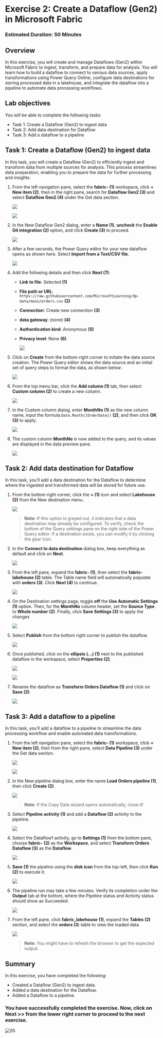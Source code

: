 # Exercise 2: Create a Dataflow (Gen2) in Microsoft Fabric

### Estimated Duration: 50 Minutes

## Overview

In this exercise, you will create and manage Dataflows (Gen2) within Microsoft Fabric to ingest, transform, and prepare data for analysis. You will learn how to build a dataflow to connect to various data sources, apply transformations using Power Query Online, configure data destinations for storing processed data in a lakehouse, and integrate the dataflow into a pipeline to automate data processing workflows.

## Lab objectives

You will be able to complete the following tasks:

- Task 1: Create a Dataflow (Gen2) to ingest data
- Task 2: Add data destination for Dataflow
- Task 3: Add a dataflow to a pipeline

## Task 1: Create a Dataflow (Gen2) to ingest data

In this task, you will create a Dataflow (Gen2) to efficiently ingest and transform data from multiple sources for analysis. This process streamlines data preparation, enabling you to prepare the data for further processing and insights.

1. From the left navigation pane, select the **fabric-<inject key="DeploymentID" enableCopy="false"/> (1)** workspace, click **+ New item (2)**, then in the right pane, search for **Dataflow Gen2 (3)** and select **Dataflow Gen2 (4)** under the Get data section.

    ![](./Images2/2/t1-1.png)

    ![](./Images2/2/t1-1p.png)

1. In the New Dataflow Gen2 dialog, enter a **Name (1)**, **uncheck** the **Enable Git integration (2)** option, and click **Create (3)** to proceed.

    ![](./Images2/2/t1-2.png)

1. After a few seconds, the Power Query editor for your new dataflow opens as shown here. Select **Import from a Text/CSV file**.

    ![](./Images2/2/t1-3.png)

1. Add the following details and then click **Next (7)**:

    - **Link to file**: *Selected* **(1)**
    - **File path or URL**: `https://raw.githubusercontent.com/MicrosoftLearning/dp-data/main/orders.csv` **(2)**
    - **Connection**: Create new connection **(3)**
    - **data gateway**: (none) **(4)**
    - **Authentication kind**: Anonymous **(5)**
    - **Privacy level**: None **(6)**

      ![](./Images2/2/t1-4p.png)

1. Click on **Create** from the bottom-right corner to initiate the data source creation. The Power Query editor shows the data source and an initial set of query steps to format the data, as shown below:

    ![](./Images2/2/t1-5.png)

1. From the top menu bar, click the **Add column (1)** tab, then select **Custom column (2)** to create a new column.

    ![](./Images2/2/t1-6.png)

1. In the Custom column dialog, enter **MonthNo (1)** as the new column name, input the formula `Date.Month([OrderDate])` **(2)**, and then click **OK (3)** to apply.

    ![](./Images2/2/t1-7.png)

1. The custom column **MonthNo** is now added to the query, and its values are displayed in the data preview pane.

    ![](./Images2/2/t1-8.png)

## Task 2: Add data destination for Dataflow

In this task, you’ll add a data destination for the Dataflow to determine where the ingested and transformed data will be stored for future use.

1. From the bottom right corner, click the **+ (1)** icon and select **Lakehouse (2)** from the New destination menu.

    ![](./Images2/2/t2-1.png)

   >**Note:** If this option is greyed out, it indicates that a data destination may already be configured. To verify, check the bottom of the Query settings pane on the right side of the Power Query editor. If a destination exists, you can modify it by clicking the gear icon.

1. In the **Connect to data destination** dialog box, keep everything as default and click on **Next**.

    ![](./Images2/2/t2-2.png)

1. From the left pane, expand the **fabric-<inject key="DeploymentID" enableCopy="false"/> (1)**, then select the **fabric-lakehouse<inject key="DeploymentID" enableCopy="false"/> (2)** table. The Table name field will automatically populate with **orders (3)**. Click **Next (4)** to continue.

    ![](./Images2/2/t2-3pa.png)

1. On the Destination settings page, toggle **off** the **Use Automatic Settings (1)** option. Then, for the **MonthNo** column header, set the **Source Type** to **Whole number (2)**. Finally, click **Save Settings (3)** to apply the changes

    ![](./Images2/2/t2-5.png)

1. Select **Publish** from the bottom right corner to publish the dataflow.

    ![](./Images2/2/t2-6.png)

1. Once published, click on the **ellipsis (...) (1)** next to the published dataflow in the workspace, select **Properties (2)**, 

    ![](./Images2/2/t2-7.png)

    ![](./Images2/2/t2-7p.png)

1. Rename the dataflow as **Transform Orders Dataflow (1)** and click on **Save (2)**.

    ![](./Images2/2/t2-8.png)

## Task 3: Add a dataflow to a pipeline

In this task, you’ll add a dataflow to a pipeline to streamline the data processing workflow and enable automated data transformations.

1. From the left navigation pane, select the **fabric-<inject key="DeploymentID" enableCopy="false"/> (1)** workspace, click **+ New item (2)**, then from the right pane, select **Data Pipeline (3)** under the Get data section.

    ![](./Images2/2/t1-1.png)

    ![](./Images2/2/t3-1pa.png)

1. In the New pipeline dialog box, enter the name **Load Orders pipeline (1)**, then click **Create (2)**.

    ![](./Images2/2/t3-2.png)
  
   > **Note**: If the Copy Data wizard opens automatically, close it!

1. Select **Pipeline activity (1)** and add a **Dataflow (2)** activity to the pipeline.

    ![](./Images2/2/t2-3a.png)

1. Select the Dataflow1 activity, go to **Settings (1)** from the bottom pane, choose **fabric-<inject key="DeploymentID" enableCopy="false"/>**  **(2)** as the **Workspace**, and select **Transform Orders Dataflow (3)** as the **Dataflow**.

    ![](./Images2/2/t3-4.png)
   
1. **Save (1)** the pipeline using the **disk icon** from the top-left, then click **Run (2)** to execute it.

    ![](./Images2/2/t3-5.png)

1. The pipeline run may take a few minutes. Verify its completion under the **Output** tab at the bottom, where the Pipeline status and Activity status should show as Succeeded.

    ![](./Images2/2/t3-6a.png)

1. From the left pane, click **fabric_lakehouse<inject key="DeploymentID" enableCopy="false"/>** **(1)**, expand the **Tables (2)** section, and select the **orders (3**) table to view the loaded data.

    ![](./Images2/2/t3-7.png)

   >**Note:** You might have to refresh the browser to get the expected output.

## Summary

In this exercise, you have completed the following:

- Created a Dataflow (Gen2) to ingest data.
- Added a data destination for the Dataflow.
- Added a Dataflow to a pipeline.

### You have successfully completed the exercise. Now, click on **Next >>** from the lower right corner to proceed to the next exercise.
       
![05](./Images2/nextpage.png)
